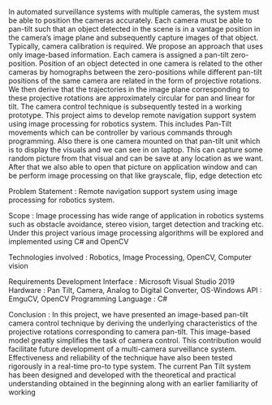 In automated surveillance systems with multiple cameras, the system must be 
able to position the cameras accurately. Each camera must be able to pan-tilt such 
that an object detected in the scene is in a vantage position in the camera’s image 
plane and subsequently capture images of that object. Typically, camera calibration 
is required. We propose an approach that uses only image-based information. Each 
camera is assigned a pan-tilt zero-position. Position of an object detected in one 
camera is related to the other cameras by homographs between the zero-positions
while different pan-tilt positions of the same camera are related in the form of 
projective rotations. We then derive that the trajectories in the image plane 
corresponding to these projective rotations are approximately circular for pan and 
linear for tilt. The camera control technique is subsequently tested in a working 
prototype. 
This project aims to develop remote navigation support system using image 
processing for robotics system. This includes Pan-Tilt movements which can be 
controller by various commands through programming. Also there is one camera 
mounted on that pan-tilt unit which is to display the visuals and we can see in on 
laptop. This can capture some random picture from that visual and can be save at 
any location as we want. After that we also able to open that picture on application 
window and can be perform image processing on that like grayscale, flip, edge 
detection etc

 Problem Statement : 
 Remote navigation support system using image processing for robotics system.
 
 Scope : 
Image processing has wide range of application in robotics systems such as obstacle 
avoidance, stereo vision, target detection and tracking etc. Under this project various image 
processing algorithms will be explored and implemented using C# and OpenCV

Technologies involved :
Robotics, Image Processing, OpenCV, Computer vision

Requirements 
Development Interface : Microsoft Visual Studio 2019
Hardware : Pan Tilt, Camera, Analog to Digital Converter, OS-Windows 
API : EmguCV, OpenCV
Programming Language : C#

Conclusion :
In this project, we have presented an image-based pan-tilt camera control technique by 
deriving the underlying characteristics of the projective rotations corresponding to camera pan-tilt. 
This image-based model greatly simplifies the task of camera control. This contribution would 
facilitate future development of a multi-camera surveillance system. Effectiveness and reliability 
of the technique have also been tested rigorously in a real-time pro-to type system.
The current Pan Tilt system has been designed and developed with the theoretical and 
practical understanding obtained in the beginning along with an earlier familiarity of working


